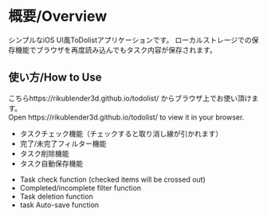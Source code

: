 <h1>概要/Overview</h1>
シンプルなiOS UI風ToDolistアプリケーションです。
ローカルストレージでの保存機能でブラウザを再度読み込んでもタスク内容が保存されます。
<h2>使い方/How to Use</h2>
こちらhttps://rikublender3d.github.io/todolist/ からブラウザ上でお使い頂けます。
<br>
Open https://rikublender3d.github.io/todolist/ to view it in your browser.
<ul>
<li>タスクチェック機能（チェックすると取り消し線が引かれます）</li>
<li>完了/未完了フィルター機能</li>
<li>タスク削除機能</li>
<li>タスク自動保存機能</li>
</ul>
<ul>
  <li>
Task check function (checked items will be crossed out)
  </li>
  <li>
Completed/incomplete filter function
  </li>
  <li>
Task deletion function
  </li>
  <li> task Auto-save function</li>
</ul>
